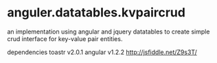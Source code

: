 anguler.datatables.kvpaircrud
=============================

an implementation using angular and jquery datatables to create simple crud interface for key-value pair entities.


dependencies 
toastr v2.0.1
angular v1.2.2
http://jsfiddle.net/Z9s3T/
